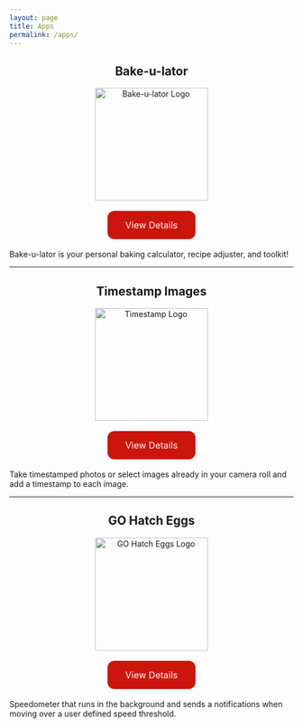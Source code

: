 ```yaml
---
layout: page
title: Apps
permalink: /apps/
---
```


<h2 align="center">Bake-u-lator</h2>

<p align="center">
<a href="https://apps.apple.com/us/app/bake-u-lator/id1496549787">
<img src="{{ site.baseurl }}/images/Bake-u-lator.png" alt="Bake-u-lator Logo" width="200" height="200"/>
</a>
</p>

<p align="center">
<a href="https://apps.apple.com/us/app/bake-u-lator/id1496549787" class="button">View Details</a>
</p>

Bake-u-lator is your personal baking calculator, recipe adjuster, and toolkit!

<hr>


<h2 align="center">Timestamp Images</h2>

<p align="center">
<a href="https://marcoc88.github.io/timestamp-landing-page/">
<img src="{{ site.baseurl }}/images/timestamplogo.png" alt="Timestamp Logo" width="200" height="200"/>
</a>
</p>

<p align="center">
<a href="https://marcoc88.github.io/timestamp-landing-page/" class="button">View Details</a>
</p>

Take timestamped photos or select images already in your camera roll and add a timestamp to each image.

<hr>

<h2 align="center">GO Hatch Eggs</h2>

<p align="center">
<a href="https://itunes.apple.com/us/app/go-hatch-eggs/id1160596081?mt=8">
<img src="{{ site.baseurl }}/images/gohatcheggslogo.png" alt="GO Hatch Eggs Logo" width="200" height="200"/>
</a>
</p>

<p align="center">
<a href="https://itunes.apple.com/us/app/go-hatch-eggs/id1160596081?mt=8" class="button">View Details</a>
</p>

Speedometer that runs in the background and sends a notifications when moving over a user defined speed threshold.

<style>
.button {
  background-color: #cc150c;
  border: none;
  color: white;
  padding: 15px 32px;
  text-align: center;
  text-decoration: none;
  display: inline-block;
  font-size: 16px;
  margin: 4px 2px;
  cursor: pointer;
  border-radius: 12px;
}
.button:hover {
  color: black;
}
</style>
